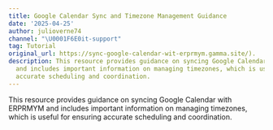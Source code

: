 ```yaml
---
title: Google Calendar Sync and Timezone Management Guidance
date: '2025-04-25'
author: julioverne74
channel: "\U0001F6E0it-support"
tag: Tutorial
original_url: https://sync-google-calendar-wit-erprmym.gamma.site/).
description: This resource provides guidance on syncing Google Calendar with ERPRMYM
  and includes important information on managing timezones, which is useful for ensuring
  accurate scheduling and coordination.
---
```


This resource provides guidance on syncing Google Calendar with ERPRMYM and includes important information on managing timezones, which is useful for ensuring accurate scheduling and coordination.